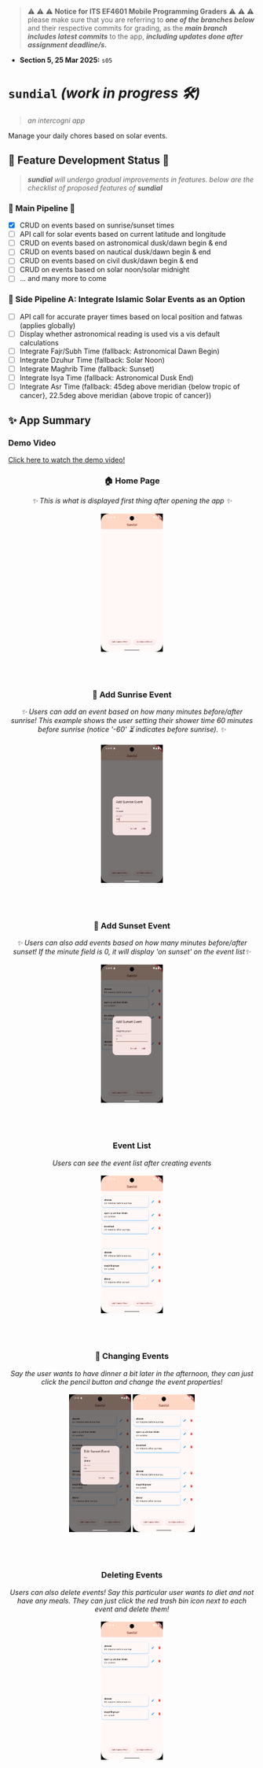 > ⚠️ ⚠️ ⚠️ **Notice for ITS EF4601 Mobile Programming Graders** ⚠️ ⚠️ ⚠️
> please make sure that you are referring to ***one of the branches below*** and their respective commits for grading, as the ***main branch includes latest commits*** to the app, ***including updates done after assignment deadline/s.***

- **Section 5, 25 Mar 2025:** `s05`

# `sundial` *(work in progress 🛠️)*
> *an intercogni app*

Manage your daily chores based on solar events.

## 🌟 Feature Development Status 🚧
> ***sundial** will undergo gradual improvements in features. below are the checklist of proposed features of **sundial***

### 🌟 Main Pipeline 🚀
- [x] CRUD on events based on sunrise/sunset times
- [ ] API call for solar events based on current latitude and longitude
- [ ] CRUD on events based on astronomical dusk/dawn begin & end
- [ ] CRUD on events based on nautical dusk/dawn begin & end
- [ ] CRUD on events based on civil dusk/dawn begin & end
- [ ] CRUD on events based on solar noon/solar midnight
- [ ] ... and many more to come

### 🌙 Side Pipeline A: Integrate Islamic Solar Events as an Option
- [ ] API call for accurate prayer times based on local position and fatwas (applies globally)
- [ ] Display whether astronomical reading is used vis a vis default calculations
- [ ] Integrate Fajr/Subh Time (fallback: Astronomical Dawn Begin)
- [ ] Integrate Dzuhur Time (fallback: Solar Noon)
- [ ] Integrate Maghrib Time (fallback: Sunset)
- [ ] Integrate Isya Time (fallback: Astronomical Dusk End)
- [ ] Integrate Asr Time (fallback: 45deg above meridian {below tropic of cancer}, 22.5deg above meridian {above tropic of cancer})

## ✨ App Summary

### Demo Video
[Click here to watch the demo video!](https://github.com/intercogni/sundial/blob/s05/docs/demo_video.webm)

<div align="center">
	<h3 align="center">🏠 Home Page</h3>
	<em align="center">✨ This is what is displayed first thing after opening the app ✨</em> <br /> <br />
	<img src="docs/ss.home.png" alt="🏠 Home Screen" width="25%">
</div>
<br />
<br />
<br />
<div align="center">
	<h3 align="center">🌅 Add Sunrise Event</h3>
	<em align="center">✨ Users can add an event based on how many minutes before/after sunrise! This example shows the user setting their shower time 60 minutes before sunrise (notice '-60' ⏳ indicates before sunrise). ✨</em> <br /> <br />
	<img src="docs/ss.sunrise_add.png" alt="Add Sunrise Event" width="25%">
</div>
<br />
<br />
<br />
<div align="center">
	<h3 align="center">🌇 Add Sunset Event</h3>
	<em align="center">✨ Users can also add events based on how many minutes before/after sunset! If the minute field is 0, it will display 'on sunset' on the event list✨</em> <br /> <br />
	<img src="docs/ss.sunset_add.png" alt="Add Sunset Event" width="25%">
</div>
<br />
<br />
<br />
<div align="center">
	<h3 align="center">Event List</h3>
	<em align="center">Users can see the event list after creating events</em> <br /> <br />
	<img src="docs/ss.final.png" alt="Event List" width="25%">
</div>
<br />
<br />
<br />
<div align="center">
	<h3 align="center">📝 Changing Events</h3>
	<em align="center">Say the user wants to have dinner a bit later in the afternoon, they can just click the pencil button and change the event properties!</em> <br /> <br />
	<img src="docs/ss.edit.png" alt="Edit" width="25%">
	<img src="docs/ss.edit_finished.png" alt="Edit Finished" width="25%">
</div>
<br />
<br />
<br />
<div align="center">
	<h3 align="center">Deleting Events</h3>
	<em align="center">Users can also delete events! Say this particular user wants to diet and not have any meals. They can just click the red trash bin icon next to each event and delete them!</em> <br /> <br />
	<img src="docs/ss.after_delete.png" alt="Edit" width="25%">
</div>